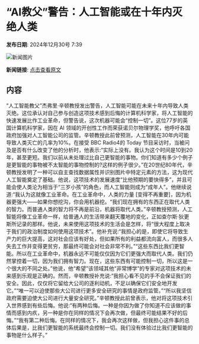 # “AI教父”警告：人工智能或在十年内灭绝人类

**发布日期**: 2024年12月30号 7:39

![新闻图片](https://pic.chinaz.com/picmap/202306131403594541_0.jpg)

**新闻链接**: [点击查看原文](https://www.aibase.com/zh/news/14357)

## 内容

“人工智能教父”杰弗里·辛顿教授发出警告，人工智能可能在未来十年内导致人类灭绝。这位承认对自己参与创造这项技术感到后悔的计算机科学家，将人工智能的快速发展比作工业革命，但警告说，这次机器可能会“控制一切”。这位77岁的英国计算机科学家，因在 AI 领域的开创性工作而荣获诺贝尔物理学奖，他呼吁各国政府加强对人工智能公司的监管。辛顿教授此前曾预测，人工智能在30年内可能导致人类灭亡的几率为10%。在接受 BBC Radio4的 Today 节目采访时，当被问及是否有什么改变了他的分析时，他表示:“实际上没有。我认为这个时间是10到20年，甚至更短。我们以前从未处理过比自己更智能的事物。你们知道有多少个例子是更智能的事物被不太智能的事物控制的?这样的例子很少。”在20世纪80年代，辛顿教授发明了一种可以自主查找数据属性并识别图片中特定元素的方法，这为现代人工智能奠定了基础。他说，这项技术的发展速度“比他预期的要快得多”，并且可能会使人类沦为相当于“三岁小孩”的角色，而人工智能则成为“成年人”。他继续说道:“我认为这就像工业革命。在工业革命中，人类的力量 [变得不再重要]，因为机器更强大——如果你想挖沟，你会用机器挖。“我们现在拥有的东西正在取代人类的智力。而普通人类的智力将不再是前沿，机器将取代人类。”辛顿教授预测，人工智能将像工业革命一样，给普通人的生活带来翻天覆地的变化，正如查尔斯·狄更斯所记录的那样。他说，未来使用这项技术的生活会是怎样，将“很大程度上取决于我们的政治制度如何使用这项技术”。他补充说:“我担心的是，即使它将导致生产力的巨大提高，这对社会应该有好处，但如果所有的利益都流向富人，而很多人失去工作并变得更贫穷，那最终可能会对社会非常不利。”“这些东西比我们更智能。所以在工业革命中，机器永远不可能仅仅因为它们更强大而取代人类。我们仍然掌控着一切，因为我们拥有智力。现在，这些东西有可能控制一切，所以这是一个很大的不同之处。”他说，他“希望”该领域其他“非常博学”的专家对这项技术的未来感到乐观是正确的。然而，辛顿教授补充说:“我担心看不见的手不会保证我们的安全。因此，仅仅将它留给大公司的逐利动机，不足以确保它们安全地开发它。”“唯一可以迫使那些大公司进行更多安全研究的事情是政府监管。”“所以我坚信政府需要迫使大公司进行大量安全研究。”辛顿教授此前曾表示，他对将这项技术引入世界感到有些后悔。他说:“有两种后悔。一种是你因为做了你知道不应该做的事情而感到内疚，另一种是你在同样的情况下会再次做，但最终可能结果不好的后悔。”“我有第二种后悔。在同样的情况下，我会再次这样做，但我担心这件事的总体后果是，比我们更智能的系统最终会控制一切。我们没有体验过比我们更智能的事物是什么样子。”
